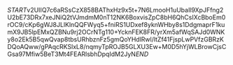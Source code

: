 $START$v2UIIQ7c6aRSsCzX858BAThxHz9x5t+7N6LmooH1uUbaIl9XpJFfng2U2bE73DRx7xeJNiQ2tVJmdmM0nT12NK6BoxvisZpC8bH6QhCsIXcBboEm0rOC9/cKp6gWJ8JLlKlnQQFWyq5+fniRS1UDxef8yknWHby8s1DdgmaprF1kumX9JB5lpEMxQZBNu9rj2OCrNTg110+YcknFEK8FR/yrXm5afWqSAJd0WNKy8o2Ek5B5qwQvap8tbsURhbznFz5gmQoYHdlRwl/ltZf41FjspLwPVfzGBRzKDQoAQww/gPAqcRKSlxL8/nqmyTpROJB5GLXU3Ew+M0D5hYjWLBrowCjsCGsa97Mfiw5BeT3Mt4FEARlsbhDpqIdM2JyN$END$
